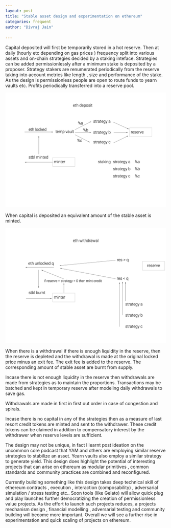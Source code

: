 ```yaml
---
layout: post
title: "Stable asset design and experimentation on ethereum"
categories: frequent
author: "Divraj Jain"

---
```


Capital deposited will first be temporarily stored in a hot reserve. Then at daily (hourly etc depending on gas prices ) frequency split into various assets and on-chain strategies decided by a staking inteface. Strategies can be added permissionlessly after a minimum stake is deposited by a proposer. Strategy stakers are renumerated periodically from the reserve taking into account metrics like length , size and performance of the stake. As the design is permissionless people are open to route funds to yearn vaults etc. Profits periodically transferred into a reserve pool.

<img src="https://github.com/divraj/divraj.github.io/raw/master/_assets/ethdeposit.png" max-width="50%">

When capital is deposited an equivalent amount of the stable asset is minted.

<img src="https://github.com/divraj/divraj.github.io/raw/master/_assets/ethwithdrawal.png" max-width="50%">


When there is a withdrawal if there is enough liquidity in the reserve, then the reserve is depleted and the withdrawal is made at the original locked price minus an exit fee. The exit fee is added to the reserve. The corresponding amount of stable asset are burnt from supply. 

Incase there is not enough liquidity in the reserve then withdrawals are made from strategies as to maintain the proportions. Transactions may be batched and kept in temporary reserve after modeling daily withdrawals to save gas.

Withdrawals are made in first in first out order in case of congestion and spirals.

Incase there is no capital in any of the strategies then as a measure of last resort credit tokens are minted and sent to the withdrawer. These credit tokens can be claimed in addition to compensatory interest by the withdrawer when reserve levels are sufficient.

The design may not be unique, in fact I learnt post ideation on the uncommon core podcast that YAM and others are employing similar reserve strategies to stabilize an asset. Yearn vaults also employ a similar strategy to generate yield. This design does highlight the potential of interesting projects that can arise on ethereum as modular primitives , common standards and community practices are combined and reconfigured. 

Currently building something like this design takes deep technical skill of ethereum contracts , execution , interaction (composability) , adversarial simulation / stress testing etc.. Soon tools (like Gelato) will allow quick plug and play launches further democratizing the creation of permissionless value projects. As the effort to launch such projects reduces, a projects mechanism design , financial modelling , adversarial testing and community building will become more important. Overall we will see a further rise in experimentation and quick scaling of projects on ethereum.






